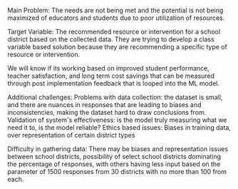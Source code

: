Main Problem: The needs are not being met and the potential is not being maximized of educators and students due to poor utilization of resources. 

Target Variable: The recommended resource or intervention for a school district based on the collected data. They are trying to develop a class variable based solution because they are recommending a specific type of resource or intervention.

We will know if its working based on improved student performance, teacher satisfaction, and long term cost savings that can be measured through post implementation feedback that is looped into the ML model. 

Additional challenges:
Problems with data collection: the dataset is small, and there are nuances in responses that are leading to biases and inconsistencies, making the dataset hard to draw conclusions from. 
Validation of system's effectiveness: is the model truly measuring what we need it to, is the model reliable?
Ethics based issues: Biases in training data, over representation of certain district types

Difficulty in gathering data: There may be biases and representation issues between school districts, possibility of select school districts dominating the percentage of responses, with others having less input based on the parameter of 1500 responses from 30 districts with no more than 100 from each. 






